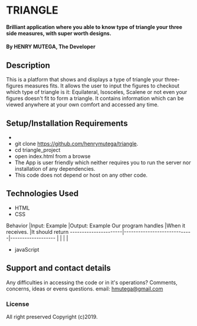 # TRIANGLE
#### Brilliant application where you able to know type of triangle your three side measures, with super worth designs.
#### By **HENRY MUTEGA, The Developer**
## Description
This is a platform that shows and displays a type of triangle your three-figures measures fits. It allows the user to input the figures to checkout which type of triangle is it: Equilateral, Isosceles, Scalene or not even your figures doesn't fit to form a triangle. It contains information which can be viewed anywhere at your own comfort and accessed any time.
## Setup/Installation Requirements
*
* git clone https://github.com/henrymutega/triangle.
* cd triangle_project
* open index.html from a browse
* The App is user friendly which neither requires you to run the server nor installation of any dependencies.
* This code does not depend or host on any other code.
## Technologies Used
* HTML
* CSS

Behavior              |Input: Example               |Output: Example
Our program handles   |When it receives.            |It should return
----------------------|-----------------------------|-------------------
                      |                             |
                      |
                      |


* javaScript
## Support and contact details
Any difficulties in accessing the code or in it's operations?
Comments, concerns, ideas or evens questions.
email:    hmutega@gmail.com
### License
All right preserved
Copyright (c)2019.

